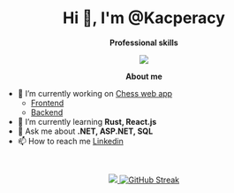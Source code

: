 <h1 align="center">Hi 👋, I'm @Kacperacy</h1>

<p align="center"> 
 <strong>
  Professional skills
  </strong>
</p>

<p align="center">
  <a href="https://skillicons.dev">
    <img src="https://skillicons.dev/icons?i=cs,dotnet,vue,ts,js,azure,git" />
  </a>
</p>

<p align="center"> 
 <strong>
  About me
  </strong>
</p>

- 🔭 I’m currently working on [Chess web app](https://kacperacy.github.io/Chess/)
    - [Frontend](https://github.com/Kacperacy/Chess)
    - [Backend](https://github.com/Kacperacy/ChessAPI)
- 🌱 I’m currently learning **Rust, React.js**
- 💬 Ask me about **.NET, ASP.NET, SQL**
- 📫 How to reach me [Linkedin](https://www.linkedin.com/in/kacper-maciolek/)

</br>

<p align="center">
 <a href="#" alt="Moien Tajik's github stats">
  <img src="https://github-readme-stats.vercel.app/api?username=Kacperacy&theme=tokyonight&show_icons=true" />
 </a>
 <a href="https://git.io/streak-stats">
  <img src="https://streak-stats.demolab.com?user=kacperacy&theme=tokyonight" alt="GitHub Streak" />
 </a>
</p>
